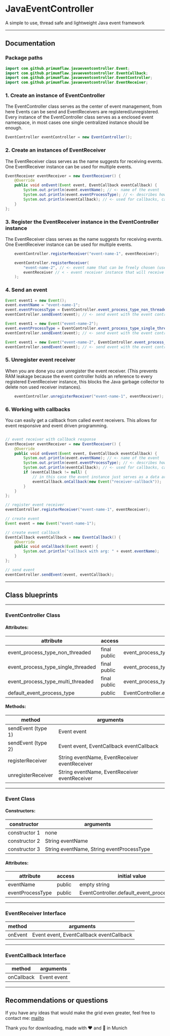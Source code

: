 # JavaEventController

A simple to use, thread safe and lightweight Java event framework

<hr>

## Documentation

### Package paths
```java
import com.github.primumflaw.javaeventcontroller.Event;
import com.github.primumflaw.javaeventcontroller.EventCallback;
import com.github.primumflaw.javaeventcontroller.EventController;
import com.github.primumflaw.javaeventcontroller.EventReceiver;
```

### 1. Create an instance of EventController

The EventController class serves as the center of event management, from here Events can be send and
EventReceivers are registered/unregistered.  
Every instance of the EventController class serves as a enclosed event namespace, in most
cases one single centralized instance should be enough.

```java
EventController eventController = new EventController();
```

### 2. Create an instances of EventReceiver

The EventReceiver class serves as the name suggests for receiving events. One EventReceiver instance
can be used for multiple events.

```java
EventReceiver eventReceiver = new EventReceiver() {
	@Override
	public void onEvent(Event event, EventCallback eventCallback) {
		System.out.println(event.eventName); // <- name of the event
		System.out.println(event.eventProcessType); // <- describes how this event got processed
		System.out.println(eventCallback); // <- used for callbacks, can be null
	}
};
```

### 3. Register the EventReceiver instance in the EventController instance

The EventReceiver class serves as the name suggests for receiving events. One EventReceiver instance
can be used for multiple events.

```java
	eventController.registerReceiver("event-name-1", eventReceiver);

	eventController.registerReceiver(
		"event-name-2", // <- event name that can be freely chosen (used to map the different events)
		eventReceiver // < - event receiver instance that will receive events with "event-name-2"
	);
```

### 4. Send an event

```java
Event event1 = new Event();
event.eventName = "event-name-1";
event.eventProcessType = EventController.event_process_type_non_threaded; // constructor type 1
eventController.sendEvent(event); // <- send event with the event controller instance

Event event1 = new Event("event-name-2");
event.eventProcessType = EventController.event_process_type_single_threaded; // constructor type 2
eventController.sendEvent(event); // <- send event with the event controller instance

Event event1 = new Event("event-name-2", EventController.event_process_type_multi_threaded); // constructor type 3
eventController.sendEvent(event); // <- send event with the event controller instance
```

### 5. Unregister event receiver

When you are done you can unregister the event receiver.
(This prevents RAM leakage because the event controller holds an reference to every registered EventReceiver instance, this blocks the Java garbage collector to delete non used receiver instances).

```java
	eventController.unregisterReceiver("event-name-1", eventReceiver);
```

### 6. Working with callbacks

You can easily get a callback from called event receivers. This allows for event responsive and event driven programming.

```java

// event receiver with callback response
EventReceiver eventReceiver = new EventReceiver() {
	@Override
	public void onEvent(Event event, EventCallback eventCallback) {
		System.out.println(event.eventName); // <- name of the event
		System.out.println(event.eventProcessType); // <- describes how this event got processed
		System.out.println(eventCallback); // <- used for callbacks, can be null
		if (eventCallback != null) {
			// in this case the event instance just serves as a data argument and can also be null
			eventCallback.onCallback(new Event("receiver-callback"));
		}
	}
};

// register event receiver
eventController.registerReceiver("event-name-1", eventReceiver);

// create event
Event event = new Event("event-name-1");  

// create event callback
EventCallback eventCallback = new EventCallback() {
	@Override
	public void onCallback(Event event) {
		System.out.println("callback with arg: " + event.eventName);
	}
};

// send event
eventController.sendEvent(event, eventCallback);
```

<hr>

## Class blueprints

<hr>

### EventController Class

#### Attributes:

| attribute                          | access       | initial value                                   |
|------------------------------------|--------------|-------------------------------------------------|
| event_process_type_non_threaded    | final public | event_process_type_non_threaded                 |
| event_process_type_single_threaded | final public | event_process_type_single_threaded              |
| event_process_type_multi_threaded  | final public | event_process_type_multi_threaded               |
| default_event_process_type         | public       | EventController.event_process_type_non_threaded |

#### Methods:

| method             | arguments                                     |
|--------------------|-----------------------------------------------|
| sendEvent (type 1) | Event event                                   |
| sendEvent (type 2) | Event event, EventCallback eventCallback      |
| registerReceiver   | String eventName, EventReceiver eventReceiver |
| unregisterReceiver | String eventName, EventReceiver eventReceiver |

<hr>

### Event Class

#### Constructors:

| constructor        | arguments                                 |
|--------------------|-------------------------------------------|
| constructor 1      | none                                      |
| constructor 2      | String eventName                          |
| constructor 3      | String eventName, String eventProcessType |

#### Attributes:

| attribute        | access | initial value                              |
|------------------|--------|--------------------------------------------|
| eventName        | public | empty string                               |
| eventProcessType | public | EventController.default_event_process_type |

<hr>

### EventReceiver Interface

| method  | arguments                                |
|---------|------------------------------------------|
| onEvent | Event event, EventCallback eventCallback |

<hr>

### EventCallback Interface

| method     | arguments   |
|------------|-------------|
| onCallback | Event event |

<hr>

## Recommendations or questions

If you have any ideas that would make the grid even greater, feel free to contact me:
[mailto](Mailto:wag96niklas@gmail.com)

Thank you for downloading, made with ❤️ and 🍺 in Munich
